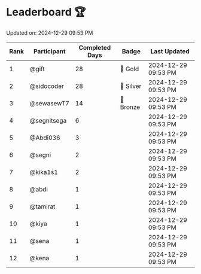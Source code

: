 # Leaderboard 🏆

Updated on: 2024-12-29 09:53 PM

| Rank | Participant       | Completed Days | Badge      | Last Updated         |
|------|-------------------|----------------|------------|----------------------|
| 1    | @gift             | 28             | 🏅 Gold     | 2024-12-29 09:53 PM |
| 2    | @sidocoder        | 28             | 🥈 Silver   | 2024-12-29 09:53 PM |
| 3    | @sewasewT7        | 14             | 🥉 Bronze   | 2024-12-29 09:53 PM |
| 4    | @segnitsega       | 6              |            | 2024-12-29 09:53 PM |
| 5    | @Abdi036          | 3              |            | 2024-12-29 09:53 PM |
| 6    | @segni            | 2              |            | 2024-12-29 09:53 PM |
| 7    | @kika1s1          | 2              |            | 2024-12-29 09:53 PM |
| 8    | @abdi             | 1              |            | 2024-12-29 09:53 PM |
| 9    | @tamirat          | 1              |            | 2024-12-29 09:53 PM |
| 10   | @kiya             | 1              |            | 2024-12-29 09:53 PM |
| 11   | @sena             | 1              |            | 2024-12-29 09:53 PM |
| 12   | @kena             | 1              |            | 2024-12-29 09:53 PM |
